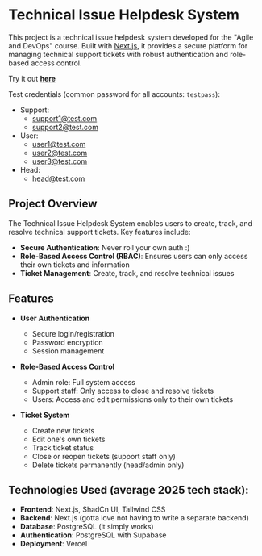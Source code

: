 # Technical Issue Helpdesk System

This project is a technical issue helpdesk system developed for the "Agile and DevOps" course. Built with [Next.js](https://nextjs.org), it provides a secure platform for managing technical support tickets with robust authentication and role-based access control.

Try it out [**here**](https://sappot.vercel.app/)

Test credentials (common password for all accounts: `testpass`):

- Support:
  - support1@test.com
  - support2@test.com
- User:
  - user1@test.com
  - user2@test.com
  - user3@test.com
- Head:
  - head@test.com

## Project Overview

The Technical Issue Helpdesk System enables users to create, track, and resolve technical support tickets. Key features include:

- **Secure Authentication**: Never roll your own auth :)
- **Role-Based Access Control (RBAC)**: Ensures users can only access their own tickets and information
- **Ticket Management**: Create, track, and resolve technical issues

## Features

- **User Authentication**

  - Secure login/registration
  - Password encryption
  - Session management

- **Role-Based Access Control**

  - Admin role: Full system access
  - Support staff: Only access to close and resolve tickets
  - Users: Access and edit permissions only to their own tickets

- **Ticket System**
  - Create new tickets
  - Edit one's own tickets
  - Track ticket status
  - Close or reopen tickets (support staff only)
  - Delete tickets permanently (head/admin only)

## Technologies Used (average 2025 tech stack):

- **Frontend**: Next.js, ShadCn UI, Tailwind CSS
- **Backend**: Next.js (gotta love not having to write a separate backend)
- **Database**: PostgreSQL (it simply works)
- **Authentication**: PostgreSQL with Supabase
- **Deployment**: Vercel
